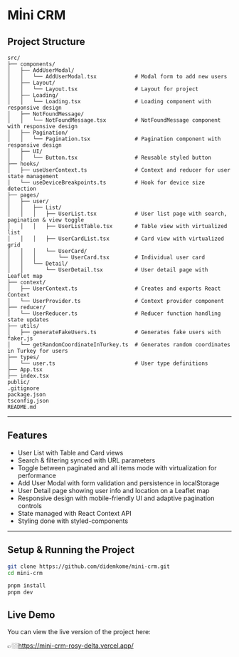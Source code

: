 # Mİni CRM

## Project Structure
```
src/
├── components/
│   ├── AddUserModal/
│   │   └── AddUserModal.tsx            # Modal form to add new users
│   ├── Layout/
│   │   └── Layout.tsx                  # Layout for project
│   ├── Loading/
│   │   └── Loading.tsx                 # Loading component with responsive design
│   ├── NotFoundMessage/
│   │   └── NotFoundMessage.tsx         # NotFoundMessage component with responsive design
│   ├── Pagination/
│   │   └── Pagination.tsx              # Pagination component with responsive design
│   ├── UI/
│   │   └── Button.tsx                  # Reusable styled button
├── hooks/
│   ├── useUserContext.ts               # Context and reducer for user state management
│   └── useDeviceBreakpoints.ts         # Hook for device size detection
├── pages/
│   ├── user/
│   │   ├── List/
│   │   │   ├── UserList.tsx            # User list page with search, pagination & view toggle
│   │   │   ├── UserListTable.tsx       # Table view with virtualized list
│   │   │   ├── UserCardList.tsx        # Card view with virtualized grid
│   │   │   └── UserCard/
│   │   │       └── UserCard.tsx        # Individual user card
│   │   └── Detail/
│   │       └── UserDetail.tsx          # User detail page with Leaflet map
├── context/
│   ├── UserContext.ts                  # Creates and exports React Context
│   └── UserProvider.ts                 # Context provider component
├── reducer/
│   └── UserReducer.ts                  # Reducer function handling state updates
├── utils/
│   ├── generateFakeUsers.ts            # Generates fake users with faker.js
│   └── getRandomCoordinateInTurkey.ts  # Generates random coordinates in Turkey for users
├── types/
│   └── user.ts                         # User type definitions
├── App.tsx
├── index.tsx
public/
.gitignore
package.json
tsconfig.json
README.md

```
----
## Features
- User List with Table and Card views
- Search & filtering synced with URL parameters
- Toggle between paginated and all items mode with virtualization for performance
- Add User Modal with form validation and persistence in localStorage
- User Detail page showing user info and location on a Leaflet map
- Responsive design with mobile-friendly UI and adaptive pagination controls
- State managed with React Context API
- Styling done with styled-components
---

## Setup & Running the Project

```bash
git clone https://github.com/didemkome/mini-crm.git
cd mini-crm

pnpm install
pnpm dev
```

## Live Demo

You can view the live version of the project here:

👉🏼https://mini-crm-rosy-delta.vercel.app/